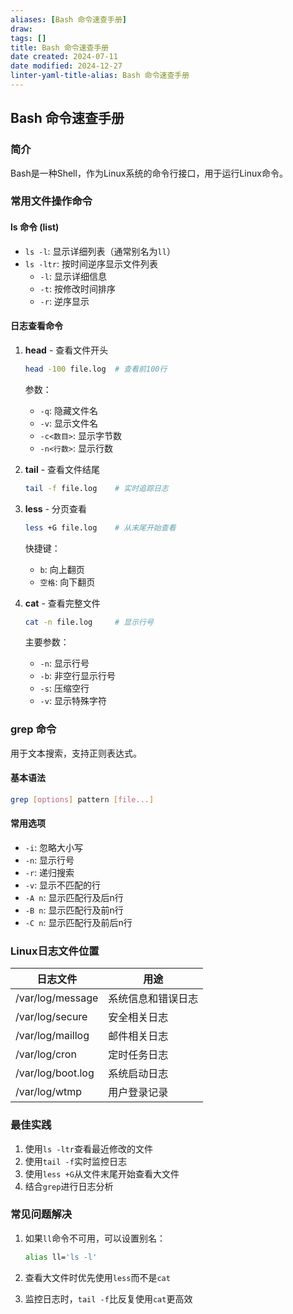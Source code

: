 ```yaml
---
aliases: [Bash 命令速查手册]
draw:
tags: []
title: Bash 命令速查手册
date created: 2024-07-11
date modified: 2024-12-27
linter-yaml-title-alias: Bash 命令速查手册
---
```


## Bash 命令速查手册

### 简介

Bash是一种Shell，作为Linux系统的命令行接口，用于运行Linux命令。

### 常用文件操作命令

#### ls 命令 (list)

- `ls -l`: 显示详细列表（通常别名为`ll`）
- `ls -ltr`: 按时间逆序显示文件列表
  - `-l`: 显示详细信息
  - `-t`: 按修改时间排序
  - `-r`: 逆序显示

#### 日志查看命令

1. **head** - 查看文件开头

   ```bash
   head -100 file.log  # 查看前100行
   ```

   参数：

   - `-q`: 隐藏文件名
   - `-v`: 显示文件名
   - `-c<数目>`: 显示字节数
   - `-n<行数>`: 显示行数

2. **tail** - 查看文件结尾

   ```bash
   tail -f file.log    # 实时追踪日志
   ```

3. **less** - 分页查看

   ```bash
   less +G file.log    # 从末尾开始查看
   ```

   快捷键：

   - `b`: 向上翻页
   - `空格`: 向下翻页

4. **cat** - 查看完整文件

   ```bash
   cat -n file.log     # 显示行号
   ```

   主要参数：

   - `-n`: 显示行号
   - `-b`: 非空行显示行号
   - `-s`: 压缩空行
   - `-v`: 显示特殊字符

### grep 命令

用于文本搜索，支持正则表达式。

#### 基本语法

```bash
grep [options] pattern [file...]
```

#### 常用选项

- `-i`: 忽略大小写
- `-n`: 显示行号
- `-r`: 递归搜索
- `-v`: 显示不匹配的行
- `-A n`: 显示匹配行及后n行
- `-B n`: 显示匹配行及前n行
- `-C n`: 显示匹配行及前后n行

### Linux日志文件位置

| 日志文件 | 用途 |
|---------|------|
| /var/log/message | 系统信息和错误日志 |
| /var/log/secure | 安全相关日志 |
| /var/log/maillog | 邮件相关日志 |
| /var/log/cron | 定时任务日志 |
| /var/log/boot.log | 系统启动日志 |
| /var/log/wtmp | 用户登录记录 |

### 最佳实践

1. 使用`ls -ltr`查看最近修改的文件
2. 使用`tail -f`实时监控日志
3. 使用`less +G`从文件末尾开始查看大文件
4. 结合`grep`进行日志分析

### 常见问题解决

1. 如果`ll`命令不可用，可以设置别名：

   ```bash
   alias ll='ls -l'
   ```

2. 查看大文件时优先使用`less`而不是`cat`
3. 监控日志时，`tail -f`比反复使用`cat`更高效
